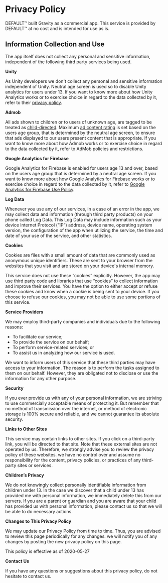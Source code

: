 # Privacy Policy

DEFAULT™ built Gravity as a commercial app. 
This service is provided by DEFAULT™ at no cost and is intended for use as is. 

Information Collection and Use
------------------------------

The app itself does not collect any personal and sensitive information, independent of the following third party services being used.

**Unity**

As Unity developers we don't collect any personal and sensitive information independent of Unity. 
Neutral age screen is used so to disable Unity analytics for users under 13.
If you want to know more about how Unity Analytics works or to exercise choice in regard to the data collected by it, refer to their [privacy policy](https://unity3d.com/legal/privacy-policy).

**Admob**

All ads shown to children or to users of unknown age, are tagged to be treated as [child-directed](https://support.google.com/admob/answer/6219315?hl=en). 
Maximum [ad content rating](https://support.google.com/admob/answer/6219315) is set based on the users age group, that is determined by the neutral age screen, to ensure that ads displayed to our users present content that is appropriate.
If you want to know more about how Admob works or to exercise choice in regard to the data collected by it, refer to AdMob policies and restrictions.

**Google Analytics for Firebase**	

Google Analytics for Firebase is enabled for users age 13 and over, based on the users age group that is determined by a neutral age screen. If you want to know more about how Google Analytics for Firebase works or to exercise choice in regard to the data collected by it, refer to [Google Analytics for Firebase Use Policy](https://firebase.google.com/policies/analytics).


**Log Data**

Whenever you use any of our services, in a case of an error in the app, we may collect data and information (through third party products) on your phone called Log Data. This Log Data may include information such as your device Internet Protocol (“IP”) address, device name, operating system version, the configuration of the app when utilizing the service, the time and date of your use of the service, and other statistics.

**Cookies**

Cookies are files with a small amount of data that are commonly used as anonymous unique identifiers. These are sent to your browser from the websites that you visit and are stored on your device's internal memory.

This service does not use these “cookies” explicitly. However, the app may use third party code and libraries that use “cookies” to collect information and improve their services. You have the option to either accept or refuse these cookies and know when a cookie is being sent to your device. If you choose to refuse our cookies, you may not be able to use some portions of this service.

**Service Providers**

We may employ third-party companies and individuals due to the following reasons:

*   To facilitate our service;
*   To provide the service on our behalf;
*   To perform service-related services; or
*   To assist us in analyzing how our service is used.

We want to inform users of this service that these third parties may have access to your information. The reason is to perform the tasks assigned to them on our behalf. However, they are obligated not to disclose or use the information for any other purpose.

**Security**

If you ever provide us with any of your personal information, we are striving to use commercially acceptable means of protecting it. But remember that no method of transmission over the internet, or method of electronic storage is 100% secure and reliable, and we cannot guarantee its absolute security.

**Links to Other Sites**

This service may contain links to other sites. If you click on a third-party link, you will be directed to that site. Note that these external sites are not operated by us. Therefore, we strongly advise you to review the privacy policy of these websites. we have no control over and assume no responsibility for the content, privacy policies, or practices of any third-party sites or services.

**Children’s Privacy**

We do not knowingly collect personally identifiable information from children under 13. In the case we discover that a child under 13 has provided me with personal information, we immediately delete this from our servers. If you are a parent or guardian and you are aware that your child has provided us with personal information, please contact us so that we will be able to do necessary actions.

**Changes to This Privacy Policy**

We may update our Privacy Policy from time to time. Thus, you are advised to review this page periodically for any changes. we will notify you of any changes by posting the new privacy policy on this page.

This policy is effective as of 2020-05-27

**Contact Us**

If you have any questions or suggestions about this privacy policy, do not hesitate to contact us.
